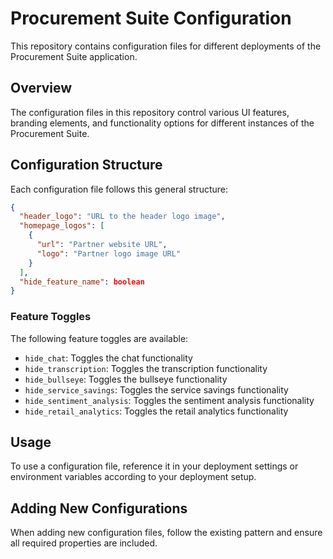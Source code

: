 # Procurement Suite Configuration

This repository contains configuration files for different deployments of the Procurement Suite application.

## Overview

The configuration files in this repository control various UI features, branding elements, and functionality options for different instances of the Procurement Suite.

## Configuration Structure

Each configuration file follows this general structure:

```json
{
  "header_logo": "URL to the header logo image",
  "homepage_logos": [
    {
      "url": "Partner website URL",
      "logo": "Partner logo image URL"
    }
  ],
  "hide_feature_name": boolean
}
```

### Feature Toggles

The following feature toggles are available:
- `hide_chat`: Toggles the chat functionality
- `hide_transcription`: Toggles the transcription functionality
- `hide_bullseye`: Toggles the bullseye functionality
- `hide_service_savings`: Toggles the service savings functionality
- `hide_sentiment_analysis`: Toggles the sentiment analysis functionality
- `hide_retail_analytics`: Toggles the retail analytics functionality

## Usage

To use a configuration file, reference it in your deployment settings or environment variables according to your deployment setup.

## Adding New Configurations

When adding new configuration files, follow the existing pattern and ensure all required properties are included.